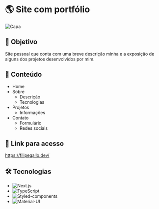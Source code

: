# 🌎 Site com portfólio

![Capa](https://i.imgur.com/nUONgfb.png)

## 🎯 Objetivo

Site pessoal que conta com uma breve descrição minha e a exposição de alguns dos projetos desenvolvidos por mim.

## 📰 Conteúdo

- Home
- Sobre
  - Descrição
  - Tecnologias
- Projetos
  - Informações
- Contato
  - Formulário
  - Redes sociais

## 🔗 Link para acesso

https://filipegallo.dev/

## 🛠 Tecnologias

- ![Next.js](https://img.shields.io/badge/Next-black?style=for-the-badge&logo=next.js&logoColor=white)
- ![TypeScript](https://img.shields.io/badge/TypeScript-007ACC?style=for-the-badge&logo=typescript&logoColor=white)
- ![Styled-components](https://img.shields.io/badge/styled--components-DB7093?style=for-the-badge&logo=styled-components&logoColor=white)
- ![Material-UI](https://img.shields.io/badge/Material--UI-0081CB?style=for-the-badge&logo=material-ui&logoColor=white)
